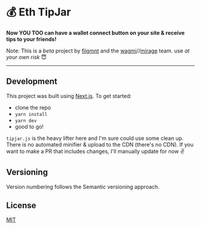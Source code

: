 # 💰 Eth TipJar

**Now YOU TOO can have a wallet connect button on your site & receive tips to your friends!**

Note: This is a *beta* project by [fiigmnt](https://twitter.com/fiigmnt) and the [wagmi](https://weallgonnamake.it)//[mirage](https://mirage.wtf) team. use *at your own risk* 😇

---

## Development

This project was built using [Next.js](https://nextjs.org/). 
To get started:

- clone the repo
- `yarn install`
- `yarn dev`
- good to go!

`tipjar.js` is the heavy lifter here and I'm sure could use some clean up. There is no automated minifier & upload to the CDN (there's no CDN). If you want to make a PR that includes changes, I'll manually update for now ✌️

## Versioning

Version numbering follows the Semantic versioning approach.

## License

[MIT](https://opensource.org/licenses/MIT)